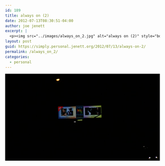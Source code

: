 ```yaml
---
id: 189
title: always on (2)
date: 2012-07-13T08:30:51-04:00
author: joe jenett
excerpt: |
  <p><img src="../images/always_on_2.jpg" alt="always on (2)" style="border:none;" /></p>
layout: post
guid: https://simply.personal.jenett.org/2012/07/13/always-on-2/
permalink: /always_on_2/
categories:
  - personal
---
```

<img src="../images/always_on_2.jpg" alt="always on (2)" style="border:none;" />